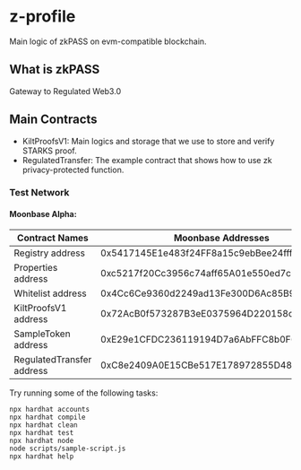 # z-profile
Main logic of zkPASS on evm-compatible blockchain. 

## What is zkPASS
Gateway to Regulated Web3.0

## Main Contracts
- KiltProofsV1: Main logics and storage that we use to store and verify STARKS proof.
- RegulatedTransfer: The example contract that shows how to use zk privacy-protected function.

### Test Network
#### Moonbase Alpha:
|  Contract Names | Moonbase Addresses |
|  ----  | ----  |
| Registry address | 0x5417145E1e483f24FF8a15c9ebBee24fff179bc1 |
| Properties address | 0xc5217f20Cc3956c74aff65A01e550ed7cC4eD6Ef |
| Whitelist address | 0x4Cc6Ce9360d2249ad13Fe300D6Ac85B9CD3a538b |
| KiltProofsV1 address | 0x72AcB0f573287B3eE0375964D220158cD18465cb |
| SampleToken address | 0xE29e1CFDC236119194D7a6AbFFC8b0F6d2aDd6e5 |
| RegulatedTransfer address | 0xC8e2409A0E15CBe517E178972855D486e7E881e1 |

Try running some of the following tasks:

```shell
npx hardhat accounts
npx hardhat compile
npx hardhat clean
npx hardhat test
npx hardhat node
node scripts/sample-script.js
npx hardhat help
```
